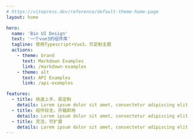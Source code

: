 ```yaml
---
# https://vitepress.dev/reference/default-theme-home-page
layout: home

hero:
  name: 'Bin UI Design'
  text: '一个vue3的组件库'
  tagline: 使用Typescript+Vue3，可定制主题
  actions:
    - theme: brand
      text: Markdown Examples
      link: /markdown-examples
    - theme: alt
      text: API Examples
      link: /api-examples

features:
  - title: 快速上手，易定制
    details: Lorem ipsum dolor sit amet, consectetur adipiscing elit
  - title: 组件较全，开箱即用
    details: Lorem ipsum dolor sit amet, consectetur adipiscing elit
  - title: 灵活，可扩展
    details: Lorem ipsum dolor sit amet, consectetur adipiscing elit
---
```

